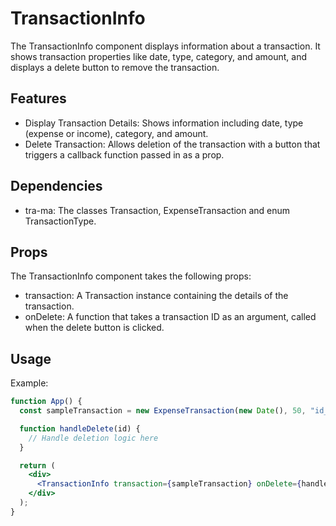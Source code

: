# TransactionInfo

The TransactionInfo component displays information about a transaction. It shows transaction properties like date, type, category, and amount, and displays a delete button to remove the transaction.

## Features

- Display Transaction Details: Shows information including date, type (expense or income), category, and amount.
- Delete Transaction: Allows deletion of the transaction with a button that triggers a callback function passed in as a prop.

## Dependencies

- tra-ma: The classes Transaction, ExpenseTransaction and enum TransactionType.

## Props

The TransactionInfo component takes the following props:

- transaction: A Transaction instance containing the details of the transaction.
- onDelete: A function that takes a transaction ID as an argument, called when the delete button is clicked.

## Usage

Example:
```jsx
function App() {
  const sampleTransaction = new ExpenseTransaction(new Date(), 50, "id_123", ExpenseCategory.FOOD);

  function handleDelete(id) {
    // Handle deletion logic here
  }

  return (
    <div>
      <TransactionInfo transaction={sampleTransaction} onDelete={handleDelete} />
    </div>
  );
}
```